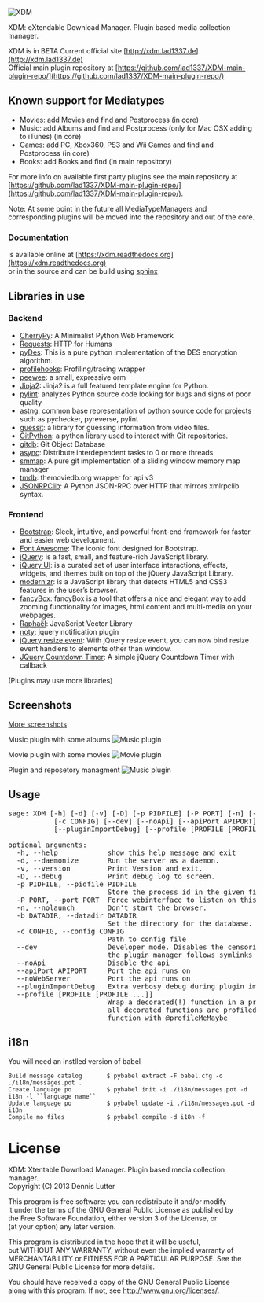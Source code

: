 ![XDM](http://xdm.lad1337.de/img/xdm-logo.svg "XDM")

XDM: eXtendable Download Manager. Plugin based media collection manager.

XDM is in BETA
Current official site [http://xdm.lad1337.de](http://xdm.lad1337.de)<br/>
Official main plugin repository at [https://github.com/lad1337/XDM-main-plugin-repo/](https://github.com/lad1337/XDM-main-plugin-repo/)

## Known support for Mediatypes

- Movies: add Movies and find and Postprocess (in core)
- Music: add Albums and find and Postprocess (only for Mac OSX adding to iTunes) (in core)
- Games: add PC, Xbox360, PS3 and Wii Games and find and Postprocess (in core)
- Books: add Books and find (in main repository)

For more info on available first party plugins see the main repository at [https://github.com/lad1337/XDM-main-plugin-repo/](https://github.com/lad1337/XDM-main-plugin-repo/).

Note: At some point in the future all MediaTypeManagers and corresponding plugins will be moved into the repository and out of the core.

### Documentation
is available online at [https://xdm.readthedocs.org](https://xdm.readthedocs.org)<br>
or in the source and can be build using [sphinx](http://sphinx-doc.org/)

Libraries in use
----------------

### Backend

- [CherryPy](http://www.cherrypy.org/): A Minimalist Python Web Framework
- [Requests](http://docs.python-requests.org/en/latest/): HTTP for Humans
- [pyDes](http://twhiteman.netfirms.com/des.html): This is a pure python implementation of the DES encryption algorithm.
- [profilehooks](http://mg.pov.lt/blog/profilehooks-1.0.html): Profiling/tracing wrapper
- [peewee](http://peewee.readthedocs.org/en/latest/): a small, expressive orm
- [Jinja2](http://jinja.pocoo.org/docs/): Jinja2 is a full featured template engine for Python.
- [pylint](http://www.logilab.org/project/pylint): analyzes Python source code looking for bugs and signs of poor quality
- [astng](https://pypi.python.org/pypi/logilab-astng): common base representation of python source code for projects such as pychecker, pyreverse, pylint
- [guessit](https://pypi.python.org/pypi/guessit): a library for guessing information from video files.
- [GitPython](http://gitorious.org/git-python): a python library used to interact with Git repositories.
- [gitdb](https://pypi.python.org/pypi/gitdb): Git Object Database
- [async](https://github.com/gitpython-developers/async): Distribute interdependent tasks to 0 or more threads
- [smmap](https://pypi.python.org/pypi/smmap): A pure git implementation of a sliding window memory map manager
- [tmdb](http://github.com/doganaydin/themoviedb): themoviedb.org wrapper for api v3
- [JSONRPClib](https://github.com/joshmarshall/jsonrpclib): A Python JSON-RPC over HTTP that mirrors xmlrpclib syntax.

### Frontend

- [Bootstrap](http://twitter.github.io/bootstrap/index.html): Sleek, intuitive, and powerful front-end framework for faster and easier web development.
- [Font Awesome](http://fortawesome.github.io/Font-Awesome/): The iconic font designed for Bootstrap.
- [jQuery](http://jquery.com/): is a fast, small, and feature-rich JavaScript library.
- [jQuery UI](http://jqueryui.com/): is a curated set of user interface interactions, effects, widgets, and themes built on top of the jQuery JavaScript Library.
- [modernizr](http://modernizr.com/): is a JavaScript library that detects HTML5 and CSS3 features in the user’s browser.
- [fancyBox](fancyapps.com): fancyBox is a tool that offers a nice and elegant way to add zooming functionality for images, html content and multi-media on your webpages.
- [Raphaël](http://raphaeljs.com/): JavaScript Vector Library
- [noty](http://needim.github.io/noty/): jquery notification plugin
- [jQuery resize event](http://benalman.com/projects/jquery-resize-plugin/): With jQuery resize event, you can now bind resize event handlers to elements other than window.
- [JQuery Countdown Timer](http://jaspreetchahal.org/a-simple-jquery-countdown-timer-with-callback/): A simple jQuery Countdown Timer with callback

(Plugins may use more libraries)

Screenshots
-----------

[More screenshots](http://xdm.lad1337.de)

Music plugin with some albums
![Music plugin](http://xdm.lad1337.de/img/home.png "Music plugin")

Movie plugin with some movies
![Movie plugin](http://xdm.lad1337.de/img/movies.png "Movie plugin")

Plugin and reposetory managment
![Music plugin](http://xdm.lad1337.de/img/repo.png "Plugin and reposetory managment")


Usage
-----
<pre>
sage: XDM [-h] [-d] [-v] [-D] [-p PIDFILE] [-P PORT] [-n] [-b DATADIR]
           [-c CONFIG] [--dev] [--noApi] [--apiPort APIPORT] [--noWebServer]
           [--pluginImportDebug] [--profile [PROFILE [PROFILE ...]]]

optional arguments:
  -h, --help            show this help message and exit
  -d, --daemonize       Run the server as a daemon.
  -v, --version         Print Version and exit.
  -D, --debug           Print debug log to screen.
  -p PIDFILE, --pidfile PIDFILE
                        Store the process id in the given file.
  -P PORT, --port PORT  Force webinterface to listen on this port.
  -n, --nolaunch        Don't start the browser.
  -b DATADIR, --datadir DATADIR
                        Set the directory for the database.
  -c CONFIG, --config CONFIG
                        Path to config file
  --dev                 Developer mode. Disables the censoring during log and
                        the plugin manager follows symlinks
  --noApi               Disable the api
  --apiPort APIPORT     Port the api runs on
  --noWebServer         Port the api runs on
  --pluginImportDebug   Extra verbosy debug during plugin import is printed.
  --profile [PROFILE [PROFILE ...]]
                        Wrap a decorated(!) function in a profiler. By default
                        all decorated functions are profiled. Decorate your
                        function with @profileMeMaybe
</pre>


i18n
----

You will need an instlled version of babel

    Build message catalog       $ pybabel extract -F babel.cfg -o ./i18n/messages.pot .
    Create language po          $ pybabel init -i ./i18n/messages.pot -d i18n -l ``language name``
    Update language po          $ pybabel update -i ./i18n/messages.pot -d i18n
    Compile mo files            $ pybabel compile -d i18n -f


License
=======
XDM: Xtentable Download Manager. Plugin based media collection manager.<br>
Copyright (C) 2013  Dennis Lutter

This program is free software: you can redistribute it and/or modify<br>
it under the terms of the GNU General Public License as published by<br>
the Free Software Foundation, either version 3 of the License, or<br>
(at your option) any later version.

This program is distributed in the hope that it will be useful,<br>
but WITHOUT ANY WARRANTY; without even the implied warranty of<br>
MERCHANTABILITY or FITNESS FOR A PARTICULAR PURPOSE.  See the<br>
GNU General Public License for more details.<br>

You should have received a copy of the GNU General Public License<br>
along with this program.  If not, see http://www.gnu.org/licenses/.




